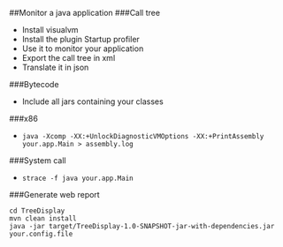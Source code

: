 ##Monitor a java application
###Call tree
 * Install visualvm
 * Install the plugin Startup profiler
 * Use it to monitor your application
 * Export the call tree in xml
 * Translate it in json

###Bytecode
 * Include all jars containing your classes

###x86
 * `java -Xcomp -XX:+UnlockDiagnosticVMOptions -XX:+PrintAssembly your.app.Main > assembly.log`

###System call
 * `strace -f java your.app.Main`

###Generate web report
```
cd TreeDisplay
mvn clean install
java -jar target/TreeDisplay-1.0-SNAPSHOT-jar-with-dependencies.jar your.config.file
```
